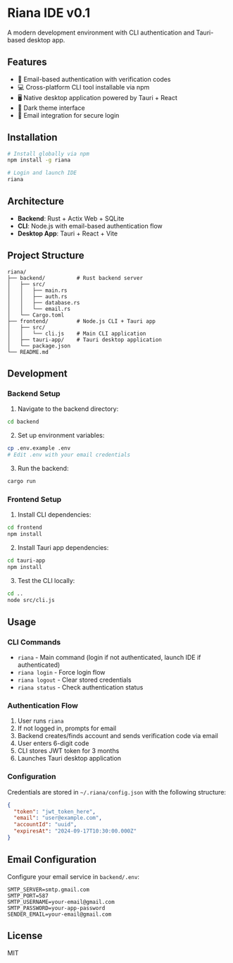 # Riana IDE v0.1

A modern development environment with CLI authentication and Tauri-based desktop app.

## Features

- 🔐 Email-based authentication with verification codes
- 💻 Cross-platform CLI tool installable via npm
- 🖥️ Native desktop application powered by Tauri + React
- 🌙 Dark theme interface
- 📧 Email integration for secure login

## Installation

```bash
# Install globally via npm
npm install -g riana

# Login and launch IDE
riana
```

## Architecture

- **Backend**: Rust + Actix Web + SQLite
- **CLI**: Node.js with email-based authentication flow
- **Desktop App**: Tauri + React + Vite

## Project Structure

```
riana/
├── backend/          # Rust backend server
│   ├── src/
│   │   ├── main.rs
│   │   ├── auth.rs
│   │   ├── database.rs
│   │   └── email.rs
│   └── Cargo.toml
├── frontend/         # Node.js CLI + Tauri app
│   ├── src/
│   │   └── cli.js    # Main CLI application
│   ├── tauri-app/    # Tauri desktop application
│   └── package.json
└── README.md
```

## Development

### Backend Setup

1. Navigate to the backend directory:
```bash
cd backend
```

2. Set up environment variables:
```bash
cp .env.example .env
# Edit .env with your email credentials
```

3. Run the backend:
```bash
cargo run
```

### Frontend Setup

1. Install CLI dependencies:
```bash
cd frontend
npm install
```

2. Install Tauri app dependencies:
```bash
cd tauri-app
npm install
```

3. Test the CLI locally:
```bash
cd ..
node src/cli.js
```

## Usage

### CLI Commands

- `riana` - Main command (login if not authenticated, launch IDE if authenticated)
- `riana login` - Force login flow
- `riana logout` - Clear stored credentials
- `riana status` - Check authentication status

### Authentication Flow

1. User runs `riana`
2. If not logged in, prompts for email
3. Backend creates/finds account and sends verification code via email
4. User enters 6-digit code
5. CLI stores JWT token for 3 months
6. Launches Tauri desktop application

### Configuration

Credentials are stored in `~/.riana/config.json` with the following structure:

```json
{
  "token": "jwt_token_here",
  "email": "user@example.com",
  "accountId": "uuid",
  "expiresAt": "2024-09-17T10:30:00.000Z"
}
```

## Email Configuration

Configure your email service in `backend/.env`:

```
SMTP_SERVER=smtp.gmail.com
SMTP_PORT=587
SMTP_USERNAME=your-email@gmail.com
SMTP_PASSWORD=your-app-password
SENDER_EMAIL=your-email@gmail.com
```

## License

MIT
